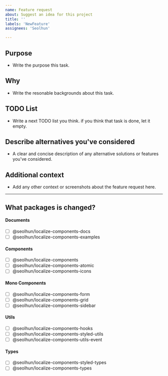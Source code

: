 ```yaml
---
name: Feature request
about: Suggest an idea for this project
title: ''
labels: 'NewFeature'
assignees: 'Seolhun'

---
```


## Purpose

- Write the purpose this task.

## Why

- Write the resonable backgrounds about this task.

## TODO List

- Write a next TODO list you think. if you think that task is done, let it empty.

## Describe alternatives you've considered

- A clear and concise description of any alternative solutions or features you've considered.

## Additional context

- Add any other context or screenshots about the feature request here.


---


## What packages is changed?
#### Documents
- [ ] @seolhun/localize-components-docs
- [ ] @seolhun/localize-components-examples

#### Components
- [ ] @seolhun/localize-components
- [ ] @seolhun/localize-components-atomic
- [ ] @seolhun/localize-components-icons

#### Mono Components
- [ ] @seolhun/localize-components-form
- [ ] @seolhun/localize-components-grid
- [ ] @seolhun/localize-components-sidebar

#### Utils
- [ ] @seolhun/localize-components-hooks
- [ ] @seolhun/localize-components-styled-utils
- [ ] @seolhun/localize-components-utils-event

#### Types
- [ ] @seolhun/localize-components-styled-types
- [ ] @seolhun/localize-components-types
